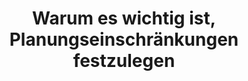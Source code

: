 ---
layout: collection
title: Warum es wichtig ist, Planungseinschränkungen festzulegen
description: Erfahre, wie du ermittelst, ob das Festlegen von Planungseinschränkungen für dein Unternehmen relevant ist.
redirect_to:
  - https://academy.injixo.com/scheduling-configuration/planconfig-055-de-importance-of-setting-scheduling-constraints
---